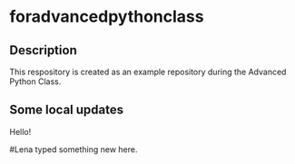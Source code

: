 # foradvancedpythonclass

## Description
This respository is created as an example repository during the Advanced Python Class. 

## Some local updates
Hello!

#Lena typed something new here.
